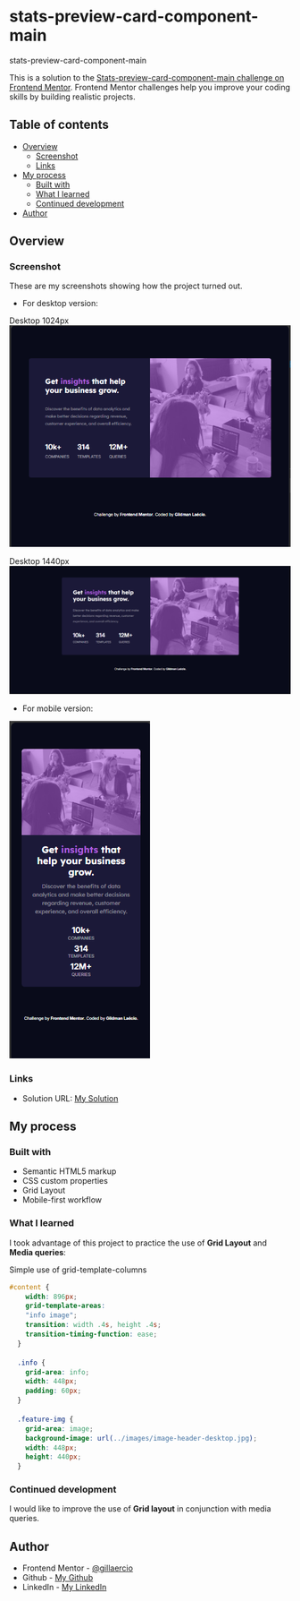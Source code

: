 # stats-preview-card-component-main
 stats-preview-card-component-main

This is a solution to the [Stats-preview-card-component-main challenge on Frontend Mentor](https://www.frontendmentor.io/challenges/stats-preview-card-component-8JqbgoU62). Frontend Mentor challenges help you improve your coding skills by building realistic projects. 

## Table of contents

- [Overview](#overview)
  - [Screenshot](#screenshot)
  - [Links](#links)
- [My process](#my-process)
  - [Built with](#built-with)
  - [What I learned](#what-i-learned)
  - [Continued development](#continued-development)
- [Author](#author)

## Overview

### Screenshot

These are my screenshots showing how the project turned out.

- For desktop version:

Desktop 1024px
![design](./assets/images/screenshot-desktop1.png)

Desktop 1440px
![design](./assets/images/screenshot-desktop2.png)

- For mobile version:

![design](./assets/images/screenshot-mobile.png)

### Links

- Solution URL: [My Solution](https://gillaercio.github.io/stats-preview-card-component-main/)

## My process

### Built with

- Semantic HTML5 markup
- CSS custom properties
- Grid Layout
- Mobile-first workflow

### What I learned

I took advantage of this project to practice the use of **Grid Layout** and **Media queries**:

Simple use of grid-template-columns

```css
#content {
    width: 896px;
    grid-template-areas: 
    "info image";
    transition: width .4s, height .4s;
    transition-timing-function: ease;
  }

  .info {
    grid-area: info;
    width: 448px;
    padding: 60px;
  }

  .feature-img {
    grid-area: image;
    background-image: url(../images/image-header-desktop.jpg);
    width: 448px;
    height: 440px;
  }
```

### Continued development

I would like to improve the use of **Grid layout** in conjunction with media queries.

## Author

- Frontend Mentor - [@gillaercio](https://www.frontendmentor.io/profile/gillaercio)
- Github - [My Github](https://github.com/gillaercio)
- LinkedIn - [My LinkedIn](https://www.linkedin.com/in/gildman-la%C3%A9rcio/)
